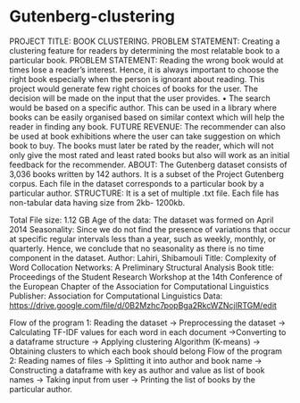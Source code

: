 # Gutenberg-clustering


PROJECT TITLE:  BOOK CLUSTERING.
PROBLEM STATEMENT:  Creating a clustering feature for readers by determining the most relatable book to a particular book.
PROBLEM STATEMENT:
Reading the wrong book would at times lose a reader’s interest. Hence, it is always important to choose the right book especially when the person is ignorant about reading. This project would generate few right choices of books for the user. The decision will be made on the input that the user provides.
•	The search would be based on a specific author.
This can be used in a library where books can be easily organised based on similar context which will help the reader in finding any book. 
FUTURE REVENUE:
The recommender can also be used at book exhibitions where the user can take suggestion on which book to buy.
The books must later be rated by the reader, which will not only give the most rated and least rated books but also will work as an initial feedback for the recommender. 
ABOUT: The Gutenberg dataset consists of 3,036 books written by 142 authors. It is a subset of the Project Gutenberg corpus. Each file in the dataset corresponds to a particular book by a particular author.
STRUCTURE: It is a set of multiple .txt file. Each file has non-tabular data having size from 2kb- 1200kb.

Total File size: 1.12 GB
Age of the data: The dataset was formed on April 2014
Seasonality:  Since we do not find the presence of variations that occur at specific regular intervals less than a year, such as weekly, monthly, or quarterly. Hence, we conclude that no seasonality as there is no time component in the dataset.
Author: Lahiri, Shibamouli
Title: Complexity of Word Collocation Networks: A Preliminary Structural Analysis
Book title: Proceedings of the Student Research Workshop at the 14th Conference of the European Chapter of the Association for Computational Linguistics
Publisher: Association for Computational Linguistics
Data: https://drive.google.com/file/d/0B2Mzhc7popBga2RkcWZNcjlRTGM/edit 


Flow of the program 1:
Reading the dataset -> Preprocessing the dataset -> Calculating TF-IDF values for each word in each document ->Converting to a dataframe structure -> Applying clustering Algorithm (K-means) -> Obtaining clusters to which each book should belong 
Flow of the program 2:
Reading names of files -> Splitting it into author and book name -> Constructing a dataframe with key as author and value as list of book names -> Taking input from user -> Printing the list of books by the particular author.

